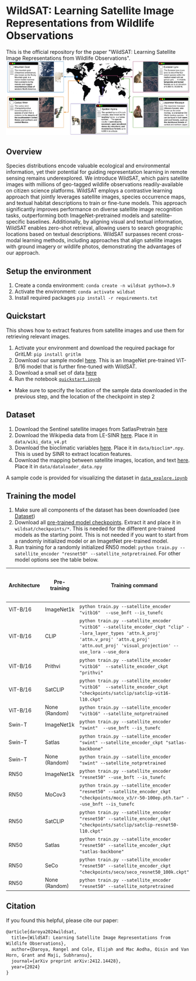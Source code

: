 # WildSAT: Learning Satellite Image Representations from Wildlife Observations
This is the official repository for the paper "WildSAT: Learning Satellite Image Representations from Wildlife Observations".
![overview](assets/overview.jpg)

## Overview
Species distributions encode valuable ecological and environmental information, yet their potential for guiding representation learning in remote sensing remains underexplored.
We introduce WildSAT, which pairs satellite images with millions of geo-tagged wildlife observations readily-available on citizen science platforms.
WildSAT employs a contrastive learning approach that jointly leverages satellite images, species occurrence maps, and textual habitat descriptions to train or fine-tune models.
This approach significantly improves performance on diverse satellite image recognition tasks, outperforming both ImageNet-pretrained models and satellite-specific baselines.
Additionally, by aligning visual and textual information, WildSAT enables zero-shot retrieval, allowing users to search geographic locations based on textual descriptions.
WildSAT surpasses recent cross-modal learning methods, including approaches that align satellite images with ground imagery or wildlife photos, demonstrating the advantages of our approach.

## Setup the environment
1. Create a conda environment: `conda create -n wildsat python=3.9`
2. Activate the environment: `conda activate wildsat`
3. Install required packages `pip install -r requirements.txt`

## Quickstart
This shows how to extract features from satellite images and use them for retrieving relevant images.
1. Activate your environment and download the required package for GritLM: `pip install gritlm`
2. Download our sample model [here](https://drive.google.com/file/d/1IxBpf3nbEMzny4YJWS6stMBxel6gMiYE/view?usp=drive_link). This is an ImageNet pre-trained ViT-B/16 model that is further fine-tuned with WildSAT.
3. Download a small set of data [here](https://drive.google.com/file/d/18YL59DAPLj0WnLkX9fh_n0bDjMYutdLq/view?usp=drive_link)
4. Run the notebook [`quickstart.ipynb`](https://github.com/cvl-umass/wildsat/blob/main/quickstart.ipynb)
  - Make sure to specify the location of the sample data downloaded in the previous step, and the location of the checkpoint in step 2 


## Dataset
1. Download the Sentinel satellite images from SatlasPretrain [here](https://github.com/allenai/satlas/blob/main/SatlasPretrain.md)
2. Download the Wikipedia data from LE-SINR [here](https://drive.google.com/file/d/10n2rXajlwUxtrd8cNuTbFmsluYEgZP0c/view?usp=sharing). Place it in `data/wiki_data_v4.pt`
3. Download the bioclimatic variables [here](https://drive.google.com/file/d/15sCOevQVueDiXbtrymTg9eUwPwk1JNKp/view?usp=drive_link). Place it in `data/bioclim*.npy`. This is used by SINR to extract location features.
4. Download the mapping between satellite images, location, and text [here](https://drive.google.com/file/d/1jprjItXj3AflJc74dRhT15BCBW4wzLkE/view?usp=sharing). Place it in `data/dataloader_data.npy`

A sample code is provided for visualizing the dataset in [`data_explore.ipynb`](https://github.com/cvl-umass/wildsat/blob/main/data_explore.ipynb)


## Training the model
1. Make sure all components of the dataset has been downloaded (see [Dataset](#dataset))
2. Download all [pre-trained model checkpoints](https://drive.google.com/file/d/1ha5UtNANBe4nlL1Kc4UMFU-VGpgfk-nu/view?usp=sharing). Extract it and place it in `wildsat/checkpoints/*`. This is needed for the different pre-trained models as the starting point. This is not needed if you want to start from a randomly initialized model or an ImagetNet pre-trained model.
3. Run training for a randomly initialized RN50 model: `python train.py --satellite_encoder "resnet50" --satellite_notpretrained`. For other model options see the table below.

| Architecture  | Pre-training  | Training command | Checkpoint when fully trained with WildSAT |
| ---           | ---           | ---              | ---        |
| ViT-B/16          | ImageNet1k        | `python train.py --satellite_encoder "vitb16"  --use_bnft --is_tunefc` | [link](https://drive.google.com/file/d/1IxBpf3nbEMzny4YJWS6stMBxel6gMiYE/view?usp=drive_link) |
| ViT-B/16          | CLIP        | `python train.py --satellite_encoder "vitb16" --satellite_encoder_ckpt "clip" --lora_layer_types 'attn.k_proj' 'attn.v_proj' 'attn.q_proj' 'attn.out_proj' 'visual_projection' --use_lora --use_dora` | [link](https://drive.google.com/file/d/1AjB9nWxv_-LTjZtxDFh4Tq50hwga65pK/view?usp=drive_link) |
| ViT-B/16          | Prithvi        | `python train.py --satellite_encoder "vitb16"  --satellite_encoder_ckpt "prithvi"` | [link](https://drive.google.com/file/d/12Mi1mr9Ktk7JEbyhyaaNhx6Nog--dPWs/view?usp=drive_link) |
| ViT-B/16          | SatCLIP        | `python train.py --satellite_encoder "vitb16"  --satellite_encoder_ckpt "checkpoints/satclip/satclip-vit16-l10.ckpt"` | [link](https://drive.google.com/file/d/1P5DVHJP_8idUoTOr-ycDTvCZ7hxUizUQ/view?usp=sharing) |
| ViT-B/16          | None (Random)        | `python train.py --satellite_encoder "vitb16" --satellite_notpretrained` | [link](https://drive.google.com/file/d/1jsabRt5QKvN8MAjsHKKZwlBqT16-6WPU/view?usp=drive_link) |
| Swin-T          | ImageNet1k        | `python train.py --satellite_encoder "swint"  --use_bnft --is_tunefc` | [link](https://drive.google.com/file/d/12rfb3ES9-RuIAk_RjzYrMQJG_5J1Iq5H/view?usp=drive_link) |
| Swin-T          | Satlas        | `python train.py --satellite_encoder "swint" --satellite_encoder_ckpt "satlas-backbone"` | [link](https://drive.google.com/file/d/1luX_a2nSp0Lg-TEWH29kViKFx5YES9-U/view?usp=drive_link) |
| Swin-T          | None (Random)        | `python train.py --satellite_encoder "swint" --satellite_notpretrained` | [link](https://drive.google.com/file/d/1nEKchTOxuXdJ6e-aLjnVZE4RmrJzZa-u/view?usp=drive_link) |
| RN50          | ImageNet1k      | `python train.py --satellite_encoder "resnet50" --use_bnft --is_tunefc ` | [link](https://drive.google.com/file/d/1LwCjzT1p0yFOtv1m0YD-rl7tP0eYXTb2/view?usp=drive_link) |
| RN50          | MoCov3        | `python train.py --satellite_encoder "resnet50" --satellite_encoder_ckpt "checkpoints/moco_v3/r-50-100ep.pth.tar" --use_bnft --is_tunefc` | [link](https://drive.google.com/file/d/1FvxUuRITM-156QgJDJ8OYCPkTN74OlC-/view?usp=drive_link) |
| RN50          | SatCLIP       | `python train.py --satellite_encoder "resnet50" --satellite_encoder_ckpt "checkpoints/satclip/satclip-resnet50-l10.ckpt"` | [link](https://drive.google.com/file/d/1Dca0pHQ53v20Jy22_ikIl1bPH1CKNVJr/view?usp=drive_link) |
| RN50          | Satlas        | `python train.py --satellite_encoder "resnet50" --satellite_encoder_ckpt "satlas-backbone"` | [link](https://drive.google.com/file/d/19fhXiSIrAYtXXuqklKG5YAdeS2jgTDjx/view?usp=drive_link) |
| RN50          | SeCo        | `python train.py --satellite_encoder "resnet50" --satellite_encoder_ckpt "checkpoints/seco/seco_resnet50_100k.ckpt"` | [link](https://drive.google.com/file/d/1GWrhoRLx4hnpfGOi8HYM2aKUyxVMvQEP/view?usp=drive_link) |
| RN50          | None (Random)        | `python train.py --satellite_encoder "resnet50" --satellite_notpretrained` | [link](https://drive.google.com/file/d/1qKphYzyPp3dM_l5CIno0-p4KPvypCOW_/view?usp=drive_link) |



## Citation
If you found this helpful, please cite our paper:
```
@article{daroya2024wildsat,
  title={WildSAT: Learning Satellite Image Representations from Wildlife Observations},
  author={Daroya, Rangel and Cole, Elijah and Mac Aodha, Oisin and Van Horn, Grant and Maji, Subhransu},
  journal={arXiv preprint arXiv:2412.14428},
  year={2024}
}
```